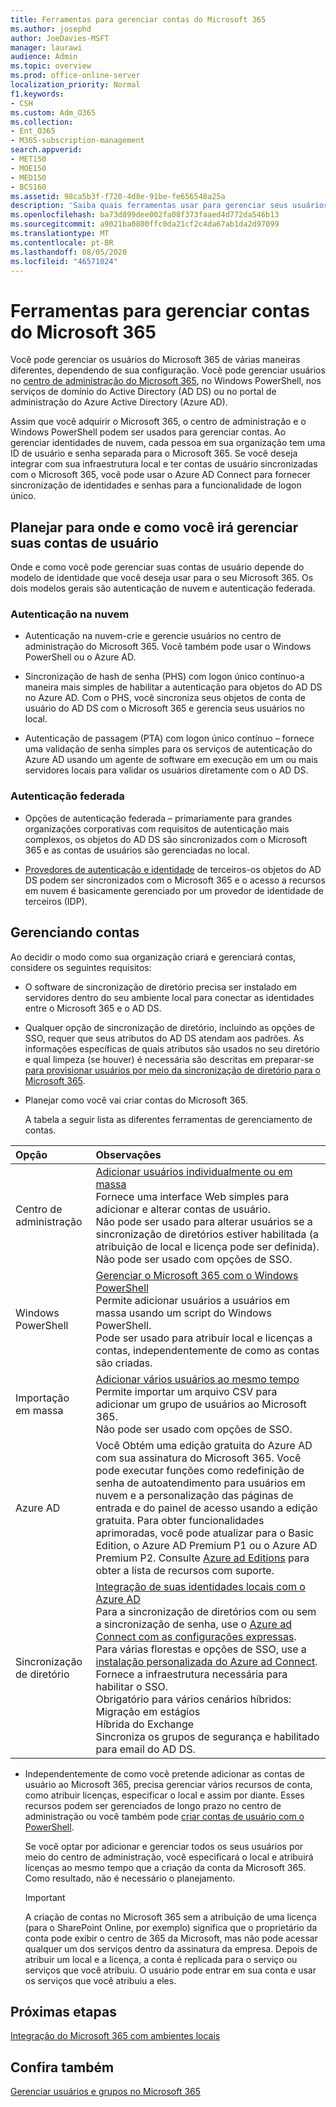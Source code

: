 ```yaml
---
title: Ferramentas para gerenciar contas do Microsoft 365
ms.author: josephd
author: JoeDavies-MSFT
manager: laurawi
audience: Admin
ms.topic: overview
ms.prod: office-online-server
localization_priority: Normal
f1.keywords:
- CSH
ms.custom: Adm_O365
ms.collection:
- Ent_O365
- M365-subscription-management
search.appverid:
- MET150
- MOE150
- MED150
- BCS160
ms.assetid: 98ca5b3f-f720-4d8e-91be-fe656548a25a
description: 'Saiba quais ferramentas usar para gerenciar seus usuários do Microsoft 365. '
ms.openlocfilehash: ba73d899dee002fa08f373faaed4d772da546b13
ms.sourcegitcommit: a9021ba0800ffc0da21cf2c4da67ab1da2d97099
ms.translationtype: MT
ms.contentlocale: pt-BR
ms.lasthandoff: 08/05/2020
ms.locfileid: "46571024"
---
```

# <a name="tools-to-manage-microsoft-365-accounts"></a>Ferramentas para gerenciar contas do Microsoft 365

Você pode gerenciar os usuários do Microsoft 365 de várias maneiras diferentes, dependendo de sua configuração. Você pode gerenciar usuários no [centro de administração do Microsoft 365](https://admin.microsoft.com), no Windows PowerShell, nos serviços de domínio do Active Directory (AD DS) ou no portal de administração do Azure Active Directory (Azure AD). 

Assim que você adquirir o Microsoft 365, o centro de administração e o Windows PowerShell podem ser usados para gerenciar contas. Ao gerenciar identidades de nuvem, cada pessoa em sua organização tem uma ID de usuário e senha separada para o Microsoft 365. Se você deseja integrar com sua infraestrutura local e ter contas de usuário sincronizadas com o Microsoft 365, você pode usar o Azure AD Connect para fornecer sincronização de identidades e senhas para a funcionalidade de logon único.
  
## <a name="plan-for-where-and-how-you-will-manage-your-user-accounts"></a>Planejar para onde e como você irá gerenciar suas contas de usuário

Onde e como você pode gerenciar suas contas de usuário depende do modelo de identidade que você deseja usar para o seu Microsoft 365. Os dois modelos gerais são autenticação de nuvem e autenticação federada.
  
### <a name="cloud-authentication"></a>Autenticação na nuvem

- Autenticação na nuvem-crie e gerencie usuários no centro de administração do Microsoft 365. Você também pode usar o Windows PowerShell ou o Azure AD. 
    
- Sincronização de hash de senha (PHS) com logon único contínuo-a maneira mais simples de habilitar a autenticação para objetos do AD DS no Azure AD. Com o PHS, você sincroniza seus objetos de conta de usuário do AD DS com o Microsoft 365 e gerencia seus usuários no local. 
    
- Autenticação de passagem (PTA) com logon único contínuo – fornece uma validação de senha simples para os serviços de autenticação do Azure AD usando um agente de software em execução em um ou mais servidores locais para validar os usuários diretamente com o AD DS. 
    
### <a name="federated-authentication"></a>Autenticação federada

- Opções de autenticação federada – primariamente para grandes organizações corporativas com requisitos de autenticação mais complexos, os objetos do AD DS são sincronizados com o Microsoft 365 e as contas de usuários são gerenciadas no local. 
    
- [Provedores de autenticação e identidade](about-office-365-identity.md) de terceiros-os objetos do AD DS podem ser sincronizados com o Microsoft 365 e o acesso a recursos em nuvem é basicamente gerenciado por um provedor de identidade de terceiros (IDP). 
    
## <a name="managing-accounts"></a>Gerenciando contas

Ao decidir o modo como sua organização criará e gerenciará contas, considere os seguintes requisitos:
  
- O software de sincronização de diretório precisa ser instalado em servidores dentro do seu ambiente local para conectar as identidades entre o Microsoft 365 e o AD DS.
    
- Qualquer opção de sincronização de diretório, incluindo as opções de SSO, requer que seus atributos do AD DS atendam aos padrões. As informações específicas de quais atributos são usados no seu diretório e qual limpeza (se houver) é necessária são descritas em preparar-se [para provisionar usuários por meio da sincronização de diretório para o Microsoft 365](prepare-for-directory-synchronization.md). 
    
- Planejar como você vai criar contas do Microsoft 365.
    
    A tabela a seguir lista as diferentes ferramentas de gerenciamento de contas.
    
|**Opção**|**Observações**|
|:-----|:-----|
|Centro de administração  <br/> |[Adicionar usuários individualmente ou em massa](https://docs.microsoft.com/microsoft-365/admin/add-users/add-users) <br/>  Fornece uma interface Web simples para adicionar e alterar contas de usuário.  <br/>  Não pode ser usado para alterar usuários se a sincronização de diretórios estiver habilitada (a atribuição de local e licença pode ser definida).  <br/>  Não pode ser usado com opções de SSO.  <br/> |
|Windows PowerShell  <br/> |[Gerenciar o Microsoft 365 com o Windows PowerShell](https://go.microsoft.com/fwlink/p/?LinkId=698471) <br/>  Permite adicionar usuários a usuários em massa usando um script do Windows PowerShell.  <br/>  Pode ser usado para atribuir local e licenças a contas, independentemente de como as contas são criadas.  <br/> |
|Importação em massa  <br/> |[Adicionar vários usuários ao mesmo tempo](add-several-users-at-the-same-time.md) <br/>  Permite importar um arquivo CSV para adicionar um grupo de usuários ao Microsoft 365.  <br/>  Não pode ser usado com opções de SSO.  <br/> |
|Azure AD  <br/> |Você Obtém uma edição gratuita do Azure AD com sua assinatura do Microsoft 365. Você pode executar funções como redefinição de senha de autoatendimento para usuários em nuvem e a personalização das páginas de entrada e do painel de acesso usando a edição gratuita. Para obter funcionalidades aprimoradas, você pode atualizar para o Basic Edition, o Azure AD Premium P1 ou o Azure AD Premium P2. Consulte [Azure ad Editions](https://go.microsoft.com/fwlink/p/?LinkId=698465) para obter a lista de recursos com suporte.  <br/> |
|Sincronização de diretório  <br/> |[Integração de suas identidades locais com o Azure AD](https://go.microsoft.com/fwlink/p/?LinkID=624168) <br/>  Para a sincronização de diretórios com ou sem a sincronização de senha, use o [Azure ad Connect com as configurações expressas](https://go.microsoft.com/fwlink/p/?LinkID=698537).  <br/>  Para várias florestas e opções de SSO, use a [instalação personalizada do Azure ad Connect](https://go.microsoft.com/fwlink/p/?LinkId=698430).  <br/>  Fornece a infraestrutura necessária para habilitar o SSO.  <br/>  Obrigatório para vários cenários híbridos:  <br/>  Migração em estágios  <br/>  Híbrida do Exchange  <br/>  Sincroniza os grupos de segurança e habilitado para email do AD DS.  <br/> |
   
- Independentemente de como você pretende adicionar as contas de usuário ao Microsoft 365, precisa gerenciar vários recursos de conta, como atribuir licenças, especificar o local e assim por diante. Esses recursos podem ser gerenciados de longo prazo no centro de administração ou você também pode [criar contas de usuário com o PowerShell](https://go.microsoft.com/fwlink/p/?LinkId=717083).
    
    Se você optar por adicionar e gerenciar todos os seus usuários por meio do centro de administração, você especificará o local e atribuirá licenças ao mesmo tempo que a criação da conta da Microsoft 365. Como resultado, não é necessário o planejamento.
    
    > [!IMPORTANT]
    > A criação de contas no Microsoft 365 sem a atribuição de uma licença (para o SharePoint Online, por exemplo) significa que o proprietário da conta pode exibir o centro de 365 da Microsoft, mas não pode acessar qualquer um dos serviços dentro da assinatura da empresa. Depois de atribuir um local e a licença, a conta é replicada para o serviço ou serviços que você atribuiu. O usuário pode entrar em sua conta e usar os serviços que você atribuiu a eles. 
  
## <a name="next-steps"></a>Próximas etapas

[Integração do Microsoft 365 com ambientes locais](office-365-integration.md)
  
## <a name="see-also"></a>Confira também

[Gerenciar usuários e grupos no Microsoft 365](https://docs.microsoft.com/microsoft-365/admin/add-users)
  

